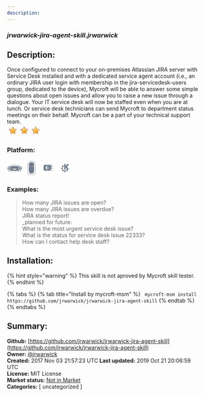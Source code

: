 ```yaml
---
description: 
---
```


### _jrwarwick-jira-agent-skill.jrwarwick_  
## Description:  
Once configured to connect to your on-premises Atlassian JIRA server with Service Desk installed and with a dedicated service agent account (i.e., an ordinary JIRA user login with membership in the jira-servicedesk-users group, dedicated to the device), Mycroft will be able to answer some simple questions about open issues and allow you to raise a new issue through a dialogue. Your IT service desk will now be staffed even when you are at lunch. Or service desk technicians can send Mycroft to department status meetings on their behalf. Mycroft can be a part of your technical support team.  
![](../.gitbook/assets/star.png)![](../.gitbook/assets/star.png)![](../.gitbook/assets/star.png)  
### Platform:  
 ![Mark I](../.gitbook/assets/mark-1-icon.png)  ![Mark II](../.gitbook/assets/mark-2-icon.png)  ![Picroft](../.gitbook/assets/picroft-icon.png)  ![plasmoid](../.gitbook/assets/kde.png)   
### Examples:  
> How many JIRA issues are open?  
> How many JIRA issues are overdue?  
> JIRA status report!  
> _planned for future:  
> What is the most urgent service desk issue?  
> What is the status for service desk issue 22333?  
> How can I contact help desk staff?  
  
## Installation:  
{% hint style="warning" %}
This skill is not aproved by Mycroft skill tester.
{% endhint %}
    
{% tabs %}
{% tab title="Install by mycroft-msm" %}
``` mycroft-msm install https://github.com/jrwarwick/jrwarwick-jira-agent-skill```
{% endtab %}
  {% endtabs %}
    
## Summary:  
**Github:** [https://github.com/jrwarwick/jrwarwick-jira-agent-skill](https://github.com/jrwarwick/jrwarwick-jira-agent-skill)  
**Owner:** [@jrwarwick](https://github.com/jrwarwick)  
**Created:** 2017 Nov 03 21:57:23 UTC  **Last updated:** 2019 Oct 21 20:06:59 UTC  
**License:** MIT License  
**Market status:** [Not in Market](https://market.mycroft.ai/skill/)  
**Categories:** [ uncategorized ]   

